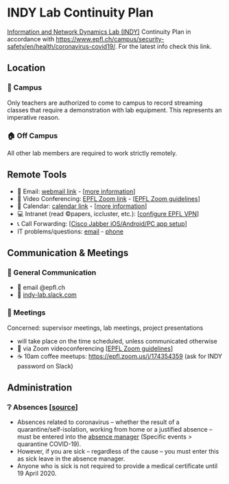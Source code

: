 # INDY Lab Continuity Plan
[Information and Network Dynamics Lab (INDY)](indy.epfl.ch) Continuity Plan in accordance with https://www.epfl.ch/campus/security-safety/en/health/coronavirus-covid19/. For the latest info check this link.

## Location

### :office: Campus
Only teachers are authorized to come to campus to record streaming classes that require a demonstration with lab equipment. This represents an imperative reason.

### :house: Off Campus
All other lab members are required to work strictly remotely.

## Remote Tools
- :email: Email: [webmail link](http://webmail.epfl.ch/) - [[more information](https://www.epfl.ch/campus/services/en/it-services/mail-lists-and-calendar/mail/configurations-and-support/)]
- :movie_camera: Video Conferencing: [EPFL Zoom link](https://epfl.zoom.us/) - [[EPFL Zoom guidelines](https://www.epfl.ch/campus/services/en/it-services/unified-communications/videoconferencing/zoom/)]
- :calendar: Calendar: [calendar link](https://ewa.epfl.ch/)  - [[more information](https://www.epfl.ch/campus/services/en/it-services/mail-lists-and-calendar/calendar/)]
- :computer: Intranet (read :copyright:papers, iccluster, etc.): [[configure EPFL VPN](https://www.epfl.ch/campus/services/en/it-services/network-services/remote-intranet-access/vpn-clients-available/)]
- :telephone_receiver: Call Forwarding: [[Cisco Jabber iOS/Android/PC app setup](https://www.epfl.ch/campus/services/en/it-services/unified-communications/jabber-softphone/jabber-download/)]
- IT problems/questions: [email](mailto:1234@epfl.ch) - [phone](tel:+41216931234)

## Communication & Meetings

### :speech_balloon: General Communication
- :email: email @epfl.ch
- :signal_strength: [indy-lab.slack.com]()

### :busts_in_silhouette: Meetings
Concerned: supervisor meetings, lab meetings, project presentations
- will take place on the time scheduled, unless communicated otherwise
- :movie_camera: via Zoom videoconferencing [[EPFL Zoom guidelines](https://www.epfl.ch/campus/services/en/it-services/unified-communications/videoconferencing/zoom/)]
- :coffee: 10am coffee meetups: https://epfl.zoom.us/j/174354359 (ask for INDY password on Slack)

## Administration

### :grey_question: Absences [[source](https://www.epfl.ch/campus/security-safety/en/health/coronavirus-covid19/human-resources/)]
- Absences related to coronavirus – whether the result of a quarantine/self-isolation, working from home or a justified absence – must be entered into the [absence manager](https://absences.epfl.ch/) (Specific events > quarantine COVID-19).
- However, if you are sick – regardless of the cause – you must enter this as sick leave in the absence manager.
- Anyone who is sick is not required to provide a medical certificate until 19 April 2020.
